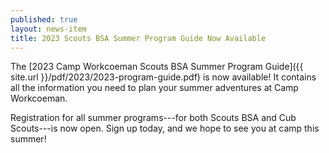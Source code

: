 ```yaml
---
published: true
layout: news-item
title: 2023 Scouts BSA Summer Program Guide Now Available
---
```


The [2023 Camp Workcoeman Scouts BSA Summer Program Guide]({{ site.url }}/pdf/2023/2023-program-guide.pdf) is now available! It contains all the information you need to plan your summer adventures at Camp Workcoeman.

Registration for all summer programs---for both Scouts BSA and Cub Scouts---is now open. Sign up today, and we hope to see you at camp this summer!
